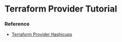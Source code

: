 # Terraform Provider Tutorial
### Reference
- [Terraform Provider Hashicups](https://github.com/hashicorp/terraform-provider-hashicups-pf/tree/read-coffees-m1)
